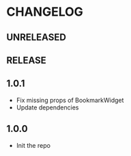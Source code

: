 # CHANGELOG

## UNRELEASED

## RELEASE

## 1.0.1

- Fix missing props of BookmarkWidget
- Update dependencies

## 1.0.0

- Init the repo
